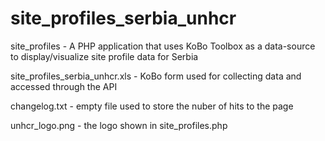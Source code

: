 # site_profiles_serbia_unhcr
site_profiles - A PHP application that uses KoBo Toolbox as a data-source to display/visualize site profile data for Serbia

site_profiles_serbia_unhcr.xls - KoBo form used for collecting data and accessed through the API

changelog.txt - empty file used to store the nuber of hits to the page

unhcr_logo.png - the logo shown in site_profiles.php
